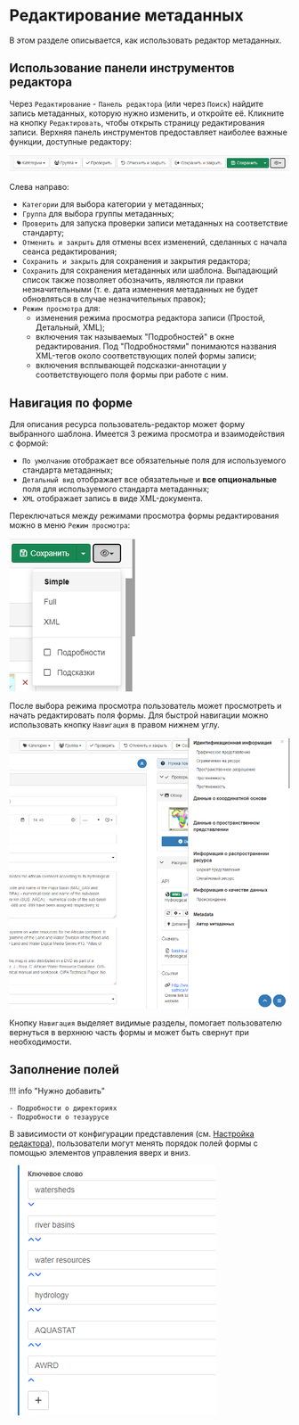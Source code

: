 # Редактирование метаданных

В этом разделе описывается, как использовать редактор метаданных.

## Использование панели инструментов редактора

Через `Редактирование` - `Панель редактора` (или через `Поиск`) найдите запись метаданных, которую нужно изменить, и откройте её. Кликните на кнопку `Редактировать`, чтобы открыть страницу редактирования записи. Верхняя панель инструментов предоставляет наиболее важные функции, доступные редактору:

![](img/editor-toolbar.ru.png)

Слева направо:

- `Категории` для выбора категории у метаданных;
- `Группа` для выбора группы метаданных;
- `Проверить` для запуска проверки записи метаданных на соответствие стандарту;
- `Отменить и закрыть` для отмены всех изменений, сделанных с начала сеанса редактирования;
- `Сохранить и закрыть` для сохранения и закрытия редактора;
- `Сохранить` для сохранения метаданных или шаблона. Выпадающий список также позволяет обозначить, являются ли правки незначительными (т. е. дата изменения метаданных не будет обновляться в случае незначительных правок);
- `Режим просмотра` для:
  -  изменения режима просмотра редактора записи (Простой, Детальный, XML);
  -  включения так называемых "Подробностей" в окне редактирования. Под "Подробностями" понимаются названия XML-тегов около соответствующих полей формы записи;
  -  включения всплывающей подсказки-аннотации у соответствующего поля формы при работе с ним.

## Навигация по форме
Для описания ресурса пользователь-редактор может форму выбранного шаблона. Имеется 3 режима просмотра и взаимодействия с формой:

- `По умолчанию` отображает все обязательные поля для используемого стандарта метаданных;
- `Детальный вид` отображает все обязательные и **все опциональные** поля для используемого стандарта метаданных;
- `XML` отображает запись в виде XML-документа.

Переключаться между режимами просмотра формы редактирования можно в меню `Режим просмотра`:

![](img/view-mode.ru.png)

После выбора режима просмотра пользователь может просмотреть и начать редактировать поля формы. Для быстрой навигации можно использовать кнопку `Навигация` в правом нижнем углу.

![](img/scoll-spy.ru.png)

Кнопку `Навигация` выделяет видимые разделы, помогает пользователю вернуться в верхнюю часть формы и может быть свернут при необходимости.

## Заполнение полей

!!! info "Нужно добавить"

    - Подробности о директориях
    - Подробности о тезаурусе


В зависимости от конфигурации представления (см. [Настройка редактора](../../customizing-application/editor-ui/creating-custom-editor.md)), пользователи могут менять порядок полей формы с помощью элементов управления вверх и вниз.

![](img/editor-control-updown.ru.png)
